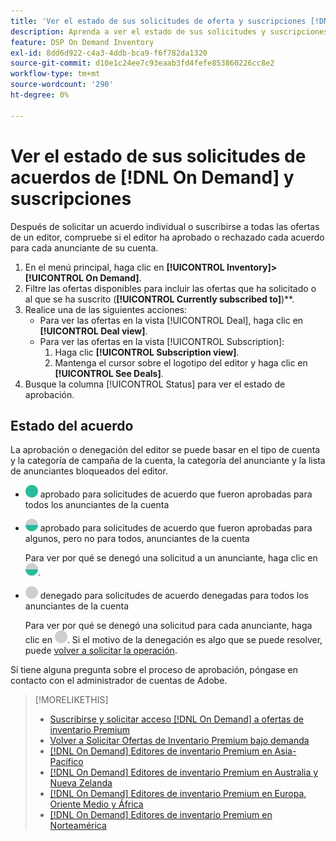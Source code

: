 ```yaml
---
title: 'Ver el estado de sus solicitudes de oferta y suscripciones [!DNL On Demand] '
description: Aprenda a ver el estado de sus solicitudes y suscripciones de  [!DNL On Demand] acuerdo.
feature: DSP On Demand Inventory
exl-id: 8dd6d922-c4a3-4ddb-bca9-f6f782da1320
source-git-commit: d10e1c24ee7c93eaab3fd4fefe853860226cc8e2
workflow-type: tm+mt
source-wordcount: '290'
ht-degree: 0%

---
```


# Ver el estado de sus solicitudes de acuerdos de [!DNL On Demand] y suscripciones

Después de solicitar un acuerdo individual o suscribirse a todas las ofertas de un editor, compruebe si el editor ha aprobado o rechazado cada acuerdo para cada anunciante de su cuenta.

1. En el menú principal, haga clic en **[!UICONTROL Inventory]>[!UICONTROL On Demand]**.
1. Filtre las ofertas disponibles para incluir las ofertas que ha solicitado o al que se ha suscrito (**[!UICONTROL Currently subscribed to]**)**.
1. Realice una de las siguientes acciones:
   * Para ver las ofertas en la vista [!UICONTROL Deal], haga clic en **[!UICONTROL Deal view]**.
   * Para ver las ofertas en la vista [!UICONTROL Subscription]:
      1. Haga clic **[!UICONTROL Subscription view]**.
      1. Mantenga el cursor sobre el logotipo del editor y haga clic en **[!UICONTROL See Deals]**.
1. Busque la columna [!UICONTROL Status] para ver el estado de aprobación.

## Estado del acuerdo

La aprobación o denegación del editor se puede basar en el tipo de cuenta y la categoría de campaña de la cuenta, la categoría del anunciante y la lista de anunciantes bloqueados del editor.

* ![totalmente ](/help/dsp/assets/approved.png) aprobado para solicitudes de acuerdo que fueron aprobadas para todos los anunciantes de la cuenta

* ![parcialmente ](/help/dsp/assets/partly-approved.png) aprobado para solicitudes de acuerdo que fueron aprobadas para algunos, pero no para todos, anunciantes de la cuenta

   Para ver por qué se denegó una solicitud a un anunciante, haga clic en ![parcialmente aprobado](/help/dsp/assets/partly-approved.png).

* ![](/help/dsp/assets/denied.png) denegado para solicitudes de acuerdo denegadas para todos los anunciantes de la cuenta

   Para ver por qué se denegó una solicitud para cada anunciante, haga clic en ![denegado](/help/dsp/assets/denied.png). Si el motivo de la denegación es algo que se puede resolver, puede [volver a solicitar la operación](/help/dsp/inventory/on-demand-inventory-rerequest.md).

Si tiene alguna pregunta sobre el proceso de aprobación, póngase en contacto con el administrador de cuentas de Adobe.

>[!MORELIKETHIS]
>
>* [Suscribirse y solicitar acceso  [!DNL On Demand] a ofertas de inventario Premium](on-demand-inventory-subscribe.md)
>* [Volver a Solicitar Ofertas de Inventario Premium bajo demanda](on-demand-inventory-rerequest.md)
>* [[!DNL On Demand] Editores de inventario Premium en Asia-Pacífico](on-demand-inventory-publishers-apac.md)
>* [[!DNL On Demand] Editores de inventario Premium en Australia y Nueva Zelanda](on-demand-inventory-publishers-anz.md)
>* [[!DNL On Demand] Editores de inventario Premium en Europa, Oriente Medio y África](on-demand-inventory-publishers-emea.md)
>* [[!DNL On Demand] Editores de inventario Premium en Norteamérica](on-demand-inventory-publishers-na.md)

